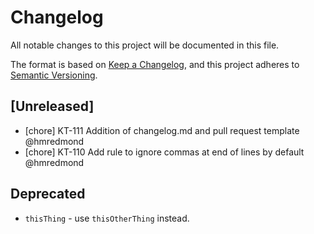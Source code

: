 # Changelog

All notable changes to this project will be documented in this file.

The format is based on [Keep a Changelog](https://keepachangelog.com/en/1.0.0/),
and this project adheres to [Semantic Versioning](https://semver.org/spec/v2.0.0.html).

## [Unreleased]

-   [chore] KT-111 Addition of changelog.md and pull request template @hmredmond
-   [chore] KT-110 Add rule to ignore commas at end of lines by default @hmredmond

## Deprecated

-   `thisThing` - use `thisOtherThing` instead.

